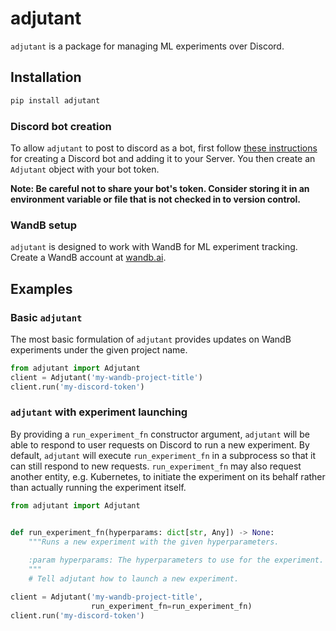 # adjutant

`adjutant` is a package for managing ML experiments over Discord.

## Installation

```bash
pip install adjutant
```

### Discord bot creation

To allow `adjutant` to post to discord as a bot, first follow [these instructions](https://discordpy.readthedocs.io/en/stable/discord.html) for creating a Discord bot and adding it to your Server. You then create an `Adjutant` object with your bot token.

**Note: Be careful not to share your bot's token. Consider storing it in an environment variable or file that is not checked in to version control.**

### WandB setup

`adjutant` is designed to work with WandB for ML experiment tracking. Create a WandB account at [wandb.ai](https://wandb.ai/).

## Examples

### Basic `adjutant`

The most basic formulation of `adjutant` provides updates on WandB experiments under the given project name.

```python
from adjutant import Adjutant
client = Adjutant('my-wandb-project-title')
client.run('my-discord-token')
```

### `adjutant` with experiment launching

By providing a `run_experiment_fn` constructor argument, `adjutant` will be able to respond to user requests on Discord to run a new experiment. By default, `adjutant` will execute `run_experiment_fn` in a subprocess so that it can still respond to new requests. `run_experiment_fn` may also request another entity, e.g. Kubernetes, to initiate the experiment on its behalf rather than actually running the experiment itself.

```python
from adjutant import Adjutant


def run_experiment_fn(hyperparams: dict[str, Any]) -> None:
    """Runs a new experiment with the given hyperparameters.
    
    :param hyperparams: The hyperparameters to use for the experiment.
    """
    # Tell adjutant how to launch a new experiment.

client = Adjutant('my-wandb-project-title',
                  run_experiment_fn=run_experiment_fn)
client.run('my-discord-token')
```
